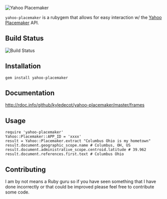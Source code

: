![Yahoo Placemaker](http://developer.yahoo.com/geo/placemaker/guide/images/logo.png)

`yahoo-placemaker` is a rubygem that allows for easy interaction w/ the [Yahoo Placemaker](http://developer.yahoo.com/geo/placemaker) API.

## Build Status

![Build Status](https://secure.travis-ci.org/kyledecot/yahoo-placemaker.png)

## Installation

    gem install yahoo-placemaker

## Documentation

http://rdoc.info/github/kyledecot/yahoo-placemaker/master/frames

## Usage

    require 'yahoo-placemaker'
    Yahoo::Placemaker::APP_ID = 'xxxx'
    result = Yahoo::Placemaker.extract "Columbus Ohio is my hometown"
    result.document.geographic_scope.name # Columbus, OH, US
    result.document.administrative_scope.centroid.latitude # 39.962
    result.document.references.first.text # Columbus Ohio
    
## Contributing

I am by not means a Ruby guru so if you have seen something that I have done incorrectly or that could be improved please feel free to contribute some code.